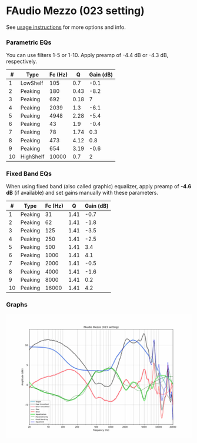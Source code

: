 # FAudio Mezzo (023 setting)
See [usage instructions](https://github.com/jaakkopasanen/AutoEq#usage) for more options and info.

### Parametric EQs
You can use filters 1-5 or 1-10. Apply preamp of -4.4 dB or -4.3 dB, respectively.

|   # | Type      |   Fc (Hz) |    Q |   Gain (dB) |
|-----|-----------|-----------|------|-------------|
|   1 | LowShelf  |       105 | 0.7  |        -0.1 |
|   2 | Peaking   |       180 | 0.43 |        -8.2 |
|   3 | Peaking   |       692 | 0.18 |         7   |
|   4 | Peaking   |      2039 | 1.3  |        -6.1 |
|   5 | Peaking   |      4948 | 2.28 |        -5.4 |
|   6 | Peaking   |        43 | 1.9  |        -0.4 |
|   7 | Peaking   |        78 | 1.74 |         0.3 |
|   8 | Peaking   |       473 | 4.12 |         0.8 |
|   9 | Peaking   |       654 | 3.19 |        -0.6 |
|  10 | HighShelf |     10000 | 0.7  |         2   |

### Fixed Band EQs
When using fixed band (also called graphic) equalizer, apply preamp of **-4.6 dB** (if available) and set gains manually with these parameters.

|   # | Type    |   Fc (Hz) |    Q |   Gain (dB) |
|-----|---------|-----------|------|-------------|
|   1 | Peaking |        31 | 1.41 |        -0.7 |
|   2 | Peaking |        62 | 1.41 |        -1.8 |
|   3 | Peaking |       125 | 1.41 |        -3.5 |
|   4 | Peaking |       250 | 1.41 |        -2.5 |
|   5 | Peaking |       500 | 1.41 |         3.4 |
|   6 | Peaking |      1000 | 1.41 |         4.1 |
|   7 | Peaking |      2000 | 1.41 |        -0.5 |
|   8 | Peaking |      4000 | 1.41 |        -1.6 |
|   9 | Peaking |      8000 | 1.41 |         0.2 |
|  10 | Peaking |     16000 | 1.41 |         4.2 |

### Graphs
![](./FAudio%20Mezzo%20(023%20setting).png)
